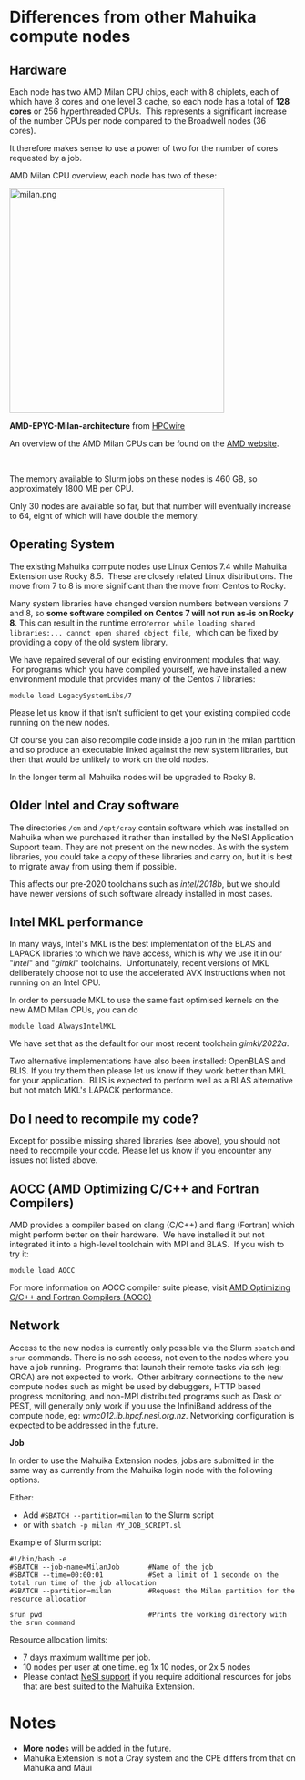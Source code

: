  

# Differences from other Mahuika compute nodes<span class="wysiwyg-font-size-x-large"></span>

## **Hardware**

Each node has two AMD Milan CPU chips, each with 8 chiplets, each of
which have 8 cores and one level 3 cache, so each node has a total of
**128 cores** or 256 hyperthreaded CPUs.  This represents a significant
increase of the number CPUs per node compared to the Broadwell nodes (36
cores). 

It therefore makes sense to use a power of two for the number of cores
requested by a job.  
  
AMD Milan CPU overview, each node has two of these:

<img src="img/milan.png" width="377" height="395" alt="milan.png" />

<span class="wysiwyg-font-size-small">**AMD-EPYC-Milan-architecture**
from
[HPCwire](https://www.hpcwire.com/2021/03/15/amd-launches-epyc-milan-with-19-skus-for-hpc-enterprise-and-hyperscale/#foobox-4/0/AMD-Epyc-Milan-architecture.png)</span><span
class="wysiwyg-font-size-small"></span>

  
An overview of the AMD Milan CPUs can be found on the [AMD
website](https://www.amd.com/en/processors/epyc-7003-series).

 

The memory available to Slurm jobs on these nodes is 460 GB, so
approximately 1800 MB per CPU.  

Only 30 nodes are available so far, but that number will eventually
increase to 64, eight of which will have double the memory.

## **<span class="wysiwyg-font-size-large">Operating System</span>**

The existing Mahuika compute nodes use Linux Centos 7.4 while Mahuika
Extension use Rocky 8.5.  These are closely related Linux distributions.
The move from 7 to 8 is more significant than the move from Centos to
Rocky.

Many system libraries have changed version numbers between versions 7
and 8, so **some software compiled on Centos 7 will not run as-is on
Rocky 8**. This can result in the runtime
error`error while loading shared libraries:... cannot open shared object file`, 
which can be fixed by providing a copy of the old system library.  

We have repaired several of our existing environment modules that way.
 For programs which you have compiled yourself, we have installed a new
environment module that provides many of the Centos 7 libraries:

    module load LegacySystemLibs/7

Please let us know if that isn't sufficient to get your existing
compiled code running on the new nodes.

Of course you can also recompile code inside a job run in the milan
partition and so produce an executable linked against the new system
libraries, but then that would be unlikely to work on the old nodes.

In the longer term all Mahuika nodes will be upgraded to Rocky 8.

## **<span class="wysiwyg-font-size-large">Older Intel and Cray software</span>**

The directories `/cm` and `/opt/cray` contain software which was
installed on Mahuika when we purchased it rather than installed by the
NeSI Application Support team. They are not present on the new nodes. As
with the system libraries, you could take a copy of these libraries and
carry on, but it is best to migrate away from using them if possible.

This affects our pre-2020 toolchains such as *intel/2018b*, but we
should have newer versions of such software already installed in most
cases.

## <span class="wysiwyg-font-size-large">**Intel MKL performance**</span>

In many ways, Intel's MKL is the best implementation of the BLAS and
LAPACK libraries to which we have access, which is why we use it in our
"*intel*" and "*gimkl*" toolchains.  Unfortunately, recent versions of
MKL deliberately choose not to use the accelerated AVX instructions when
not running on an Intel CPU.  

In order to persuade MKL to use the same fast optimised kernels on the
new AMD Milan CPUs, you can do

    module load AlwaysIntelMKL

We have set that as the default for our most recent toolchain
*gimkl/2022a*.

Two alternative implementations have also been installed: OpenBLAS and
BLIS. If you try them then please let us know if they work better than
MKL for your application.  BLIS is expected to perform well as a BLAS
alternative but not match MKL's LAPACK performance.  

## <span class="wysiwyg-font-size-large">**Do I need to recompile my code?**</span>

Except for possible missing shared libraries (see above), you should not
need to recompile your code. Please let us know if you encounter any
issues not listed above.

## <span class="wysiwyg-font-size-large">**AOCC (AMD Optimizing C/C++ and Fortran Compilers)**</span>

AMD provides a compiler based on clang (C/C++) and flang (Fortran) which
might perform better on their hardware.  We have installed it but not
integrated it into a high-level toolchain with MPI and BLAS.  If you
wish to try it:

    module load AOCC

For more information on AOCC compiler suite please, visit [AMD
Optimizing C/C++ and Fortran Compilers
(AOCC)](https://developer.amd.com/amd-aocc/)

## <span class="wysiwyg-font-size-large">**Network**</span>

Access to the new nodes is currently only possible via the Slurm
`sbatch` and `srun` commands. There is no ssh access, not even to the
nodes where you have a job running.  Programs that launch their remote
tasks via ssh (eg: ORCA) are not expected to work.  Other arbitrary
connections to the new compute nodes such as might be used by debuggers,
HTTP based progress monitoring, and non-MPI distributed programs such as
Dask or PEST, will generally only work if you use the InfiniBand address
of the compute node, eg: *wmc012.ib.hpcf.nesi.org.nz*. Networking
configuration is expected to be addressed in the future.  
  
<span class="wysiwyg-font-size-large"></span>

<span class="wysiwyg-font-size-large"></span>**<span
class="wysiwyg-font-size-x-large">Job  
</span><span class="wysiwyg-font-size-x-large"></span>**<span
class="wysiwyg-font-size-x-large"></span>

In order to use the Mahuika Extension nodes, jobs are submitted in the
same way as currently from the Mahuika login node with the following
options.

Either:

-   Add `#SBATCH --partition=milan` to the Slurm script
-   or with `sbatch -p milan MY_JOB_SCRIPT.sl`

Example of Slurm script:

    #!/bin/bash -e
    #SBATCH --job-name=MilanJob       #Name of the job
    #SBATCH --time=00:00:01           #Set a limit of 1 seconde on the total run time of the job allocation
    #SBATCH --partition=milan         #Request the Milan partition for the resource allocation

    srun pwd                          #Prints the working directory with the srun command

Resource allocation limits:   

-   7 days maximum walltime per job.
-   10 nodes per user at one time. eg 1x 10 nodes, or 2x 5 nodes 
-   Please contact [NeSI
    support](https://support.nesi.org.nz/hc/en-gb/articles/360000748496-User-support)
    if you require additional resources for jobs that are best suited to
    the Mahuika Extension.

# **<span class="wysiwyg-font-size-x-large">Notes</span><span class="wysiwyg-font-size-large"> </span>**

-   **More node**s will be added in the future.
-   Mahuika Extension is not a Cray system and the CPE differs from that
    on Mahuika and Māui
